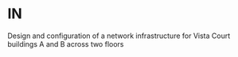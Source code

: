 # IN
Design and configuration of a network infrastructure for Vista Court buildings A and B across two floors
